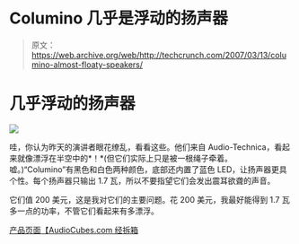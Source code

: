 # Columino 几乎是浮动的扬声器

> 原文：<https://web.archive.org/web/http://techcrunch.com/2007/03/13/columino-almost-floaty-speakers/>

# 几乎浮动的扬声器

![](img/d75204ed451de4a610c8d1f8d89f08b4.png)

哇，你认为昨天的演讲者眼花缭乱，看看这些。他们来自 Audio-Technica，看起来就像漂浮在半空中的*！*(但它们实际上只是被一根绳子牵着。嘘。)“Columino”有黑色和白色两种颜色，底部还内置了蓝色 LED，让扬声器更具个性。每个扬声器只输出 1.7 瓦，所以不要指望它们会发出震耳欲聋的声音。

它们值 200 美元，这是我对它们的主要问题。花 200 美元，我最好能得到 1.7 瓦多一点的功率，不管它们看起来有多漂浮。

[产品页面【AudioCubes.com 经](https://web.archive.org/web/20210305114039/http://www.audiocubes.com/product_info.php?products_id=2044?ref=304&affiliate_banner_id=1)[拆箱](https://web.archive.org/web/20210305114039/http://www.uncrate.com/men/gear/home-audio-speakers/audiotechnica-columino-speakers-010090.php)